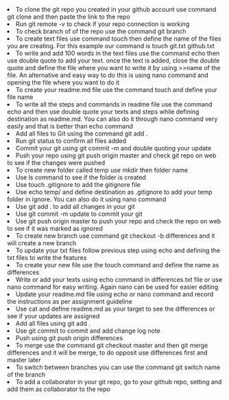 <li> To clone the git repo you created in your github account use command git clone and then paste the link to the repo</li>
<li> Run git remote -v to check if your repo connection is working</li>
<li> To check branch of of the repo use the command git branch</li>
<li> To create text files use command touch then define the name of the files you are creating. For this example our command is touch git.txt github.txt</li>
<li> To write and add 100 words in the text files use the command echo then use double quote to add your text. once the text is added, close the double quote and define the file where you want to write it by using >>name of the file. An alternative and easy way to do this is using nano command and opening the file where you want to do it </li>
<li> To create your readme.md file use the command touch and define your file name</li>
<li> To write all the steps and commands in readme file use the command echo and then use double quote your texts and steps while defining destination as readme.md. You can also do it through nano command very easily and that is better than echo command </li>
<li> Add all files to Git using the command git add .</li>
<li> Run git status to confirm all files added</li>
<li> Commit your git using git commit -m and double quoting your update</li>
<li> Push your repo using git push origin master and check git repo on web to see if the changes were pushed</li>
<li> To create new folder called temp use mkdir then folder name</li>
<li> Use ls command to see if the folder is created</li>
<li> Use touch .gitignore to add the gitignore file</li>
<li> Use echo temp/ and define destination as .gitignore to add your temp folder in ignore. You can also do it using nano command</li>
<li> Use git add . to add all changes in your git</li>
<li> Use git commit -m update to commit your git</li>
<li> Use git push origin master to push your repo and check the repo on web to see if it was marked as ignored</li>
<li> To create new branch use command git checkout -b differences and it will create a new branch</li>
<li> To update your txt files follow previous step using echo and defining the txt files to write the features</li>
<li> To create your new file use the touch command and define the name as differences</li>
<li> Write or add your texts using echo command in differences.txt file or use nano command for easy writing. Again nano can be used for easier editing</li>
<li> Update your readme.md file using echo or nano command and record the instructions as per assignment guideline</li>
<li> Use cat and define readme.md as your target to see the differences or see if your updates are assigned</li>
<li> Add all files using git add .</li>
<li> Use git commit to commit and add change log note </li>
<li> Push using git push origin differences </li>
<li> To merge use the command git checkout master and then git merge differences and it will be merge, to do opposit use differences first and master later </li>
<li> To switch between branches you can use the command git switch name of the branch </li>
<li> To add a collaborator in your git repo, go to your github repo, setting and add them as collaborator to the repo </li>
